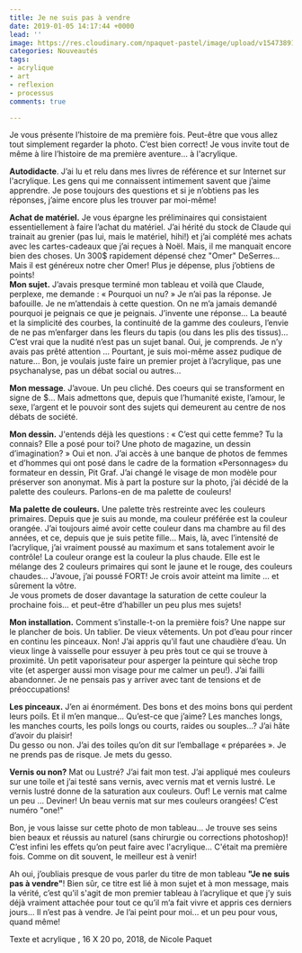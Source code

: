 ```yaml
---
title: Je ne suis pas à vendre
date: 2019-01-05 14:17:44 +0000
lead: ''
image: https://res.cloudinary.com/npaquet-pastel/image/upload/v1547389120/37107891_2115230802079489_9010594005481684992_n.jpg
categories: Nouveautés
tags:
- acrylique
- art
- reflexion
- processus
comments: true

---
```

Je vous présente l’histoire de ma première fois. Peut-être que vous allez tout simplement regarder la photo. C’est bien correct! Je vous invite tout de même à lire l’histoire de ma première aventure… à l'acrylique.

**Autodidacte**. J’ai lu et relu dans mes livres de référence et sur Internet sur l'acrylique. Les gens qui me connaissent intimement savent que j’aime apprendre. Je pose toujours des questions et si je n’obtiens pas les réponses, j’aime encore plus les trouver par moi-même!

**Achat de matériel.** Je vous épargne les préliminaires qui consistaient essentiellement à faire l’achat du matériel. J’ai hérité du stock de Claude qui trainait au grenier (pas lui, mais le matériel, hihi!) et j’ai complété mes achats avec les cartes-cadeaux que j’ai reçues à Noël. Mais, il me manquait encore bien des choses. Un 300$ rapidement dépensé chez "Omer" DeSerres… Mais il est généreux notre cher Omer! Plus je dépense, plus j’obtiens de points!  
**Mon sujet.** J’avais presque terminé mon tableau et voilà que Claude, perplexe, me demande : « Pourquoi un nu? » Je n’ai pas la réponse. Je bafouille. Je ne m’attendais à cette question. On ne m’a jamais demandé pourquoi je peignais ce que je peignais. J’invente une réponse… La beauté et la simplicité des courbes, la continuité de la gamme des couleurs, l’envie de ne pas m’enfarger dans les fleurs du tapis (ou dans les plis des tissus)… C’est vrai que la nudité n’est pas un sujet banal. Oui, je comprends. Je n’y avais pas prêté attention … Pourtant, je suis moi-même assez pudique de nature… Bon, je voulais juste faire un premier projet à l’acrylique, pas une psychanalyse, pas un débat social ou autres…

**Mon message**. J’avoue. Un peu cliché. Des coeurs qui se transforment en signe de $… Mais admettons que, depuis que l’humanité existe, l’amour, le sexe, l’argent et le pouvoir sont des sujets qui demeurent au centre de nos débats de société.

**Mon dessin.** J'entends déjà les questions : « C’est qui cette femme? Tu la connais? Elle a posé pour toi? Une photo de magazine, un dessin d’imagination? » Oui et non. J’ai accès à une banque de photos de femmes et d’hommes qui ont posé dans le cadre de la formation «Personnages» du formateur en dessin, Pit Graf. J’ai changé le visage de mon modèle pour préserver son anonymat. Mis à part la posture sur la photo, j’ai décidé de la palette des couleurs. Parlons-en de ma palette de couleurs!

**Ma palette de couleurs.** Une palette très restreinte avec les couleurs primaires. Depuis que je suis au monde, ma couleur préférée est la couleur orangée. J’ai toujours aimé avoir cette couleur dans ma chambre au fil des années, et ce, depuis que je suis petite fille… Mais, là, avec l’intensité de l’acrylique, j’ai vraiment poussé au maximum et sans totalement avoir le contrôle! La couleur orange est la couleur la plus chaude. Elle est le mélange des 2 couleurs primaires qui sont le jaune et le rouge, des couleurs chaudes… J’avoue, j’ai poussé FORT! Je crois avoir atteint ma limite … et sûrement la vôtre.  
Je vous promets de doser davantage la saturation de cette couleur la prochaine fois… et peut-être d’habiller un peu plus mes sujets!

**Mon installation.** Comment s’installe-t-on la première fois? Une nappe sur le plancher de bois. Un tablier. De vieux vêtements. Un pot d’eau pour rincer en continu les pinceaux. Non! J’ai appris qu’il faut une chaudière d’eau. Un vieux linge à vaisselle pour essuyer à peu près tout ce qui se trouve à proximité. Un petit vaporisateur pour asperger la peinture qui sèche trop vite (et asperger aussi mon visage pour me calmer un peu!). J’ai failli abandonner. Je ne pensais pas y arriver avec tant de tensions et de préoccupations!

**Les pinceaux.** J’en ai énormément. Des bons et des moins bons qui perdent leurs poils. Et il m’en manque… Qu’est-ce que j’aime? Les manches longs, les manches courts, les poils longs ou courts, raides ou souples…? J’ai hâte d’avoir du plaisir!  
Du gesso ou non. J’ai des toiles qu’on dit sur l’emballage « préparées ». Je ne prends pas de risque. Je mets du gesso.

**Vernis ou non?** Mat ou Lustré? J’ai fait mon test. J’ai appliqué mes couleurs sur une toile et j’ai testé sans vernis, avec vernis mat et vernis lustré. Le vernis lustré donne de la saturation aux couleurs. Ouf! Le vernis mat calme un peu … Deviner! Un beau vernis mat sur mes couleurs orangées! C’est numéro "one!"

Bon, je vous laisse sur cette photo de mon tableau... Je trouve ses seins bien beaux et réussis au naturel (sans chirurgie ou corrections photoshop)!  
C’est infini les effets qu’on peut faire avec l'acrylique… C'était ma première fois. Comme on dit souvent, le meilleur est à venir!

Ah oui, j’oubliais presque de vous parler du titre de mon tableau **"Je ne suis pas à vendre"**! Bien sûr, ce titre est lié à mon sujet et à mon message, mais la vérité, c’est qu'il s'agit de mon premier tableau à l’acrylique et que j’y suis déjà vraiment attachée pour tout ce qu’il m’a fait vivre et appris ces derniers jours… Il n’est pas à vendre. Je l’ai peint pour moi... et un peu pour vous, quand même!

Texte et acrylique , 16 X 20 po,  2018, de Nicole Paquet